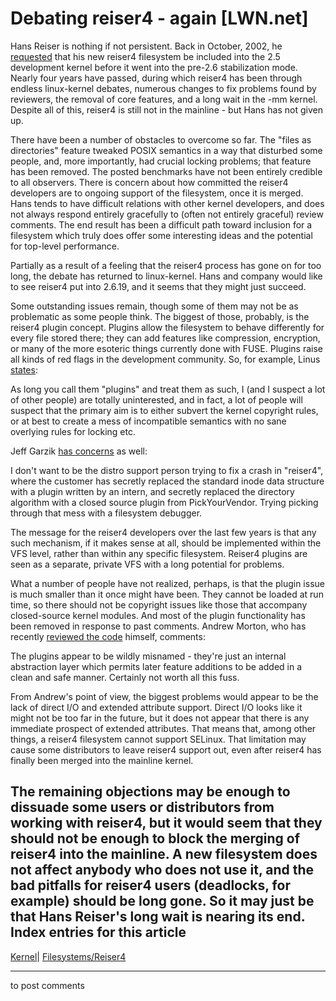 # Debating reiser4 - again [LWN.net]

Hans Reiser is nothing if not persistent. Back in October, 2002, he [requested](http://lwn.net/Articles/14152/) that his new reiser4 filesystem be included into the 2.5 development kernel before it went into the pre-2.6 stabilization mode. Nearly four years have passed, during which reiser4 has been through endless linux-kernel debates, numerous changes to fix problems found by reviewers, the removal of core features, and a long wait in the -mm kernel. Despite all of this, reiser4 is still not in the mainline - but Hans has not given up. 

There have been a number of obstacles to overcome so far. The "files as directories" feature tweaked POSIX semantics in a way that disturbed some people, and, more importantly, had crucial locking problems; that feature has been removed. The posted benchmarks have not been entirely credible to all observers. There is concern about how committed the reiser4 developers are to ongoing support of the filesystem, once it is merged. Hans tends to have difficult relations with other kernel developers, and does not always respond entirely gracefully to (often not entirely graceful) review comments. The end result has been a difficult path toward inclusion for a filesystem which truly does offer some interesting ideas and the potential for top-level performance. 

Partially as a result of a feeling that the reiser4 process has gone on for too long, the debate has returned to linux-kernel. Hans and company would like to see reiser4 put into 2.6.19, and it seems that they might just succeed. 

Some outstanding issues remain, though some of them may not be as problematic as some people think. The biggest of those, probably, is the reiser4 plugin concept. Plugins allow the filesystem to behave differently for every file stored there; they can add features like compression, encryption, or many of the more esoteric things currently done with FUSE. Plugins raise all kinds of red flags in the development community. So, for example, Linus [states](/Articles/193673/): 

As long you call them "plugins" and treat them as such, I (and I suspect a lot of other people) are totally uninterested, and in fact, a lot of people will suspect that the primary aim is to either subvert the kernel copyright rules, or at best to create a mess of incompatible semantics with no sane overlying rules for locking etc. 

Jeff Garzik [has concerns](/Articles/193674/) as well: 

I don't want to be the distro support person trying to fix a crash in "reiser4", where the customer has secretly replaced the standard inode data structure with a plugin written by an intern, and secretly replaced the directory algorithm with a closed source plugin from PickYourVendor. Trying picking through that mess with a filesystem debugger. 

The message for the reiser4 developers over the last few years is that any such mechanism, if it makes sense at all, should be implemented within the VFS level, rather than within any specific filesystem. Reiser4 plugins are seen as a separate, private VFS with a long potential for problems. 

What a number of people have not realized, perhaps, is that the plugin issue is much smaller than it once might have been. They cannot be loaded at run time, so there should not be copyright issues like those that accompany closed-source kernel modules. And most of the plugin functionality has been removed in response to past comments. Andrew Morton, who has recently [reviewed the code](/Articles/193675/) himself, comments: 

The plugins appear to be wildly misnamed - they're just an internal abstraction layer which permits later feature additions to be added in a clean and safe manner. Certainly not worth all this fuss. 

From Andrew's point of view, the biggest problems would appear to be the lack of direct I/O and extended attribute support. Direct I/O looks like it might not be too far in the future, but it does not appear that there is any immediate prospect of extended attributes. That means that, among other things, a reiser4 filesystem cannot support SELinux. That limitation may cause some distributors to leave reiser4 support out, even after reiser4 has finally been merged into the mainline kernel. 

The remaining objections may be enough to dissuade some users or distributors from working with reiser4, but it would seem that they should not be enough to block the merging of reiser4 into the mainline. A new filesystem does not affect anybody who does not use it, and the bad pitfalls for reiser4 users (deadlocks, for example) should be long gone. So it may just be that Hans Reiser's long wait is nearing its end.  
Index entries for this article  
---  
[Kernel](/Kernel/Index)| [Filesystems/Reiser4](/Kernel/Index#Filesystems-Reiser4)  
  


* * *

to post comments 
